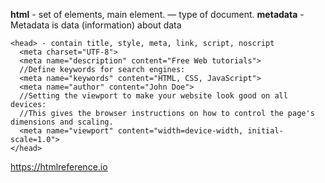 **html** - set of elements,  main element.
**<!DOCTYPE html>** — type of document.
**metadata** - Metadata is data (information) about data
```
<head> - contain title, style, meta, link, script, noscript
  <meta charset="UTF-8">
  <meta name="description" content="Free Web tutorials">
  //Define keywords for search engines:
  <meta name="keywords" content="HTML, CSS, JavaScript">
  <meta name="author" content="John Doe">
  //Setting the viewport to make your website look good on all devices:
  //This gives the browser instructions on how to control the page's dimensions and scaling.
  <meta name="viewport" content="width=device-width, initial-scale=1.0">
</head>
```

https://htmlreference.io